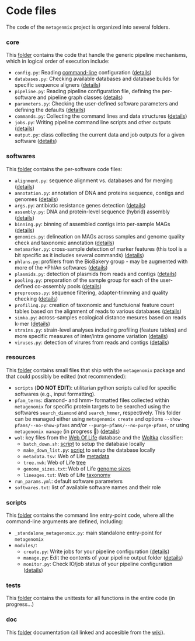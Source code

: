 # Code files

The code of the `metagenmix` project is organized into several folders.

### core

This
[folder](https://github.com/FranckLejzerowicz/metagenomix/tree/main/metagenomix/core)
contains the code that handle the generic pipeline mechanisms, 
which in logical order of execution include:

* `config.py`: Reading [command-line](https://github.com/FranckLejzerowicz/metagenomix/blob/main/metagenomix/doc/creating.md) configuration ([details](https://github.com/FranckLejzerowicz/metagenomix/blob/main/metagenomix/doc/tutorials/code/core/config.md)) 
* `databases.py`: Checking available databases and database builds for 
  specific sequence aligners ([details](https://github.com/FranckLejzerowicz/metagenomix/blob/main/metagenomix/doc/tutorials/code/core/databases.md))
* `pipeline.py`: Reading pipeline configuration file, defining the 
  per-software and pipeline graph classes ([details](https://github.com/FranckLejzerowicz/metagenomix/blob/main/metagenomix/doc/tutorials/code/core/pipeline.md))
* `parameters.py`: Checking the user-defined software parameters and 
  defining the defaults ([details](https://github.com/FranckLejzerowicz/metagenomix/blob/main/metagenomix/doc/tutorials/code/core/parameters.md))
* `commands.py`: Collecting the command lines and data structures ([details](https://github.com/FranckLejzerowicz/metagenomix/blob/main/metagenomix/doc/tutorials/code/core/commands.md))
* `jobs.py`: Writing pipeline command line scripts and other outputs ([details](https://github.com/FranckLejzerowicz/metagenomix/blob/main/metagenomix/doc/tutorials/code/core/jobs.md))
* `output.py`: class collecting the current data and job outputs for a given 
  software ([details](https://github.com/FranckLejzerowicz/metagenomix/blob/main/metagenomix/doc/tutorials/code/core/output.md))

### softwares

This
[folder](https://github.com/FranckLejzerowicz/metagenomix/tree/main/metagenomix/softwares)
contains the per-software code files:

* `alignment.py`: sequence alignment vs. databases and for merging ([details](https://github.com/FranckLejzerowicz/metagenomix/blob/main/metagenomix/doc/tutorials/code/softwares/alignment.md))
* `annotation.py`: annotation of DNA and proteins sequence, contigs and 
  genomes ([details](https://github.com/FranckLejzerowicz/metagenomix/blob/main/metagenomix/doc/tutorials/code/softwares/annotation.md))
* `args.py`: antibiotic resistance genes detection ([details](https://github.com/FranckLejzerowicz/metagenomix/blob/main/metagenomix/doc/tutorials/code/softwares/args.md))
* `assembly.py`: DNA and protein-level sequence (hybrid) assembly ([details](https://github.com/FranckLejzerowicz/metagenomix/blob/main/metagenomix/doc/tutorials/code/softwares/assembly.md))
* `binning.py`: binning of assembled contigs into per-sample MAGs ([details](https://github.com/FranckLejzerowicz/metagenomix/blob/main/metagenomix/doc/tutorials/code/softwares/binning.md))
* `genomics.py`: delineation on MAGs across samples and genome quality check 
  and taxonomic annotation ([details](https://github.com/FranckLejzerowicz/metagenomix/blob/main/metagenomix/doc/tutorials/code/softwares/genomics.md))
* `metamarker.py`: cross-sample detection of marker features (this tool is a 
  bit specific as it includes several commands) ([details](https://github.com/FranckLejzerowicz/metagenomix/blob/main/metagenomix/doc/tutorials/code/softwares/metamarker.md))
* `phlans.py`: profilers from the BioBakery group - may be augmented with 
  more of the *PhlAn softwares ([details](https://github.com/FranckLejzerowicz/metagenomix/blob/main/metagenomix/doc/tutorials/code/softwares/phlans.md))
* `plasmids.py`: detection of plasmids from reads and contigs ([details](https://github.com/FranckLejzerowicz/metagenomix/blob/main/metagenomix/doc/tutorials/code/softwares/plasmids.md))
* `pooling.py`: preparation of the sample group for each of the 
  user-defined co-assembly pools ([details](https://github.com/FranckLejzerowicz/metagenomix/blob/main/metagenomix/doc/pooling.md))
* `preprocess.py`: sequence filtering, adapter-trimming and quality checking 
  ([details](https://github.com/FranckLejzerowicz/metagenomix/blob/main/metagenomix/doc/tutorials/code/softwares/preprocess.md))
* `profiling.py`: creation of taxonomic and functuional feature count tables 
  based on the alignment of reads to various databases ([details](https://github.com/FranckLejzerowicz/metagenomix/blob/main/metagenomix/doc/tutorials/code/softwares/profiling.md))
* `simka.py`: across-samples ecological distance mesures based on reads k-mer
  ([details](https://github.com/FranckLejzerowicz/metagenomix/blob/main/metagenomix/doc/tutorials/code/softwares/simka.md))
* `strains.py`: strain-level analyses including profiling (feature tables) 
  and more specific measures of inter/intra genome variation ([details](https://github.com/FranckLejzerowicz/metagenomix/blob/main/metagenomix/doc/tutorials/code/softwares/strains.md))
* `viruses.py`: detection of virures from reads and contigs ([details](https://github.com/FranckLejzerowicz/metagenomix/blob/main/metagenomix/doc/tutorials/code/softwares/viruses.md))

### resources

This
[folder](https://github.com/FranckLejzerowicz/metagenomix/tree/main/metagenomix/resources)
contains small files that ship with the `metagenomix` package 
and that could possibly be edited (not recommended):

* `scripts` (**DO NOT EDIT**): utilitarian python scripts called for 
  specific softwares (e.g., input formatting). 
* `pfam_terms`: diamond- and hmm- formatted files collected within 
  `metagenomix` for specific protein targets to be searched using the 
  softwares `search_diamond` and `search_hmmer`, respectively. This folder 
  can be managed either using `metagenomix create` and options 
  `--show-pfams/--no-show-pfams` and/or `--purge-pfams/--no-purge-pfams`, 
  or using `metagenomix manage` (in progress :construction:)
  ([details](https://github.com/FranckLejzerowicz/metagenomix/blob/main/metagenomix/doc/tutorials/code/softwares/pfam_search.md))
* `wol`: key files from the [Web Of Life](https://biocore.github.io/wol/data)
  database and the [Woltka](https://github.com/qiyunzhu/woltka) classifier: 
  * `batch_down.sh`: [script](https://biocore.github.io/wol/data/genomes/) to setup the database locally
  * `make_down_list.py`: [script](https://biocore.github.io/wol/data/genomes/) to setup the database locally
  * `metadata.tsv`: Web of Life [metadata](https://biocore.github.io/wol/data/genomes/)
  * `tree.nwk`: Web of Life [tree](https://biocore.github.io/wol/data/trees/)
  * `genome_sizes.txt`: Web of Life [genome sizes](https://biocore.github.io/wol/data/)
  * `lineages.txt`: Web of Life [taxonomy](https://biocore.github.io/wol/data/)
* `run_params.yml`: default software parameters
* `softwares.txt`: list of available software names and their role  

### scripts

This
[folder](https://github.com/FranckLejzerowicz/metagenomix/tree/main/metagenomix/scripts)
contains the command line entry-point code, where all the command-line 
arguments are defined, including:

* `_standalone_metagenomix.py`: main standalone entry-point for `metagenomix`    
* `modules/`:
  * `create.py`: Write jobs for your pipeline configuration ([details](https://github.com/FranckLejzerowicz/metagenomix/blob/main/metagenomix/doc/creating.md))
  * `manage.py`: Edit the contents of your pipeline output folder ([details](https://github.com/FranckLejzerowicz/metagenomix/blob/main/metagenomix/doc/managing.md))
  * `monitor.py`: Check IO/job status of your pipeline configuration ([details](https://github.com/FranckLejzerowicz/metagenomix/blob/main/metagenomix/doc/monitoring.md))

### tests

This
[folder](https://github.com/FranckLejzerowicz/metagenomix/tree/main/metagenomix/tests)
contains the unittests for all functions in the entire code (in progress...)

### doc

This 
[folder](https://github.com/FranckLejzerowicz/metagenomix/tree/main/metagenomix/doc)
documentation (all linked and accesible from the
[wiki](https://github.com/FranckLejzerowicz/metagenomix/wiki)).